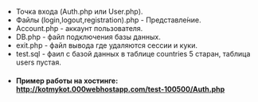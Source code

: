 - Точка входа (Auth.php или User.php). 
- Файлы (login,logout,registration).php - Представле́ние. 
- Account.php - аккаунт пользователя. 
- DB.php - файл подключения базы данных. 
- exit.php - файл вывода где удаляются сессии и куки. 
- test.sql - фаил с базой данных в таблице countries 5 старан, таблица users пустая. 

+ #### Пример работы на хостинге: <http://kotmykot.000webhostapp.com/test-100500/Auth.php>